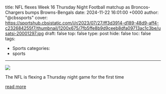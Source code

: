 title: NFL flexes Week 16 Thursday Night Football matchup as Broncos-Chargers bumps Browns-Bengals
date: 2024-11-22 16:01:00 +0000
author: "@cbssports"
cover: https://sportshub.cbsistatic.com/i/r/2023/07/27/ff3d3914-d189-48d9-aff4-c232684255f7/thumbnail/1200x675/7fb5ffe8b9d9ceeb8dfa09713ac1c3be/usatsi-20001297.jpg
draft: false
top: false
type: post
hide: false
toc: false
tags:
  - Sports
categories:
  - sports
---

![](https://sportshub.cbsistatic.com/i/r/2023/07/27/ff3d3914-d189-48d9-aff4-c232684255f7/thumbnail/1200x675/7fb5ffe8b9d9ceeb8dfa09713ac1c3be/usatsi-20001297.jpg)

The NFL is flexing a Thursday night game for the first time

[read more](https://www.cbssports.com/nfl/news/nfl-flexes-week-16-thursday-night-football-matchup-as-broncos-chargers-bumps-browns-bengals/)
